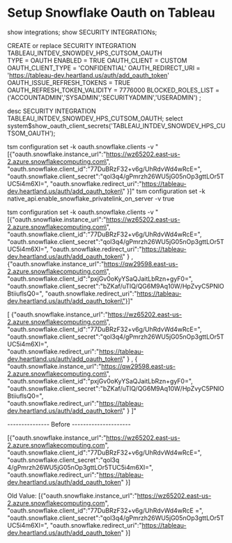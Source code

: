 # Setup Snowflake Oauth on Tableau

show integrations;
show SECURITY INTEGRATIONs;



CREATE or replace SECURITY INTEGRATION TABLEAU_INTDEV_SNOWDEV_HPS_CUTSOM_OAUTH                     
  TYPE = OAUTH
  ENABLED = TRUE
  OAUTH_CLIENT = CUSTOM
  OAUTH_CLIENT_TYPE = 'CONFIDENTIAL'
  OAUTH_REDIRECT_URI = 'https://tableau-dev.heartland.us/auth/add_oauth_token'
  OAUTH_ISSUE_REFRESH_TOKENS = TRUE
  OAUTH_REFRESH_TOKEN_VALIDITY = 7776000
  BLOCKED_ROLES_LIST = ('ACCOUNTADMIN','SYSADMIN','SECURITYADMIN','USERADMIN')
  ;

desc SECURITY INTEGRATION TABLEAU_INTDEV_SNOWDEV_HPS_CUTSOM_OAUTH;
select system$show_oauth_client_secrets('TABLEAU_INTDEV_SNOWDEV_HPS_CUTSOM_OAUTH');



tsm configuration set -k oauth.snowflake.clients -v " [{\"oauth.snowflake.instance_url\":\"https://wz65202.east-us-2.azure.snowflakecomputing.com\", \"oauth.snowflake.client_id\":\"77DuBRzF32+v6g/UhRdvWd4wRcE=\", \"oauth.snowflake.client_secret\":\"qol3q4/gPmrzh26WU5jG05nOp3gttLOr5TUC5i4m6XI=\", \"oauth.snowflake.redirect_uri\":\"https://tableau-dev.heartland.us/auth/add_oauth_token\" }]"
tsm configuration set -k native_api.enable_snowflake_privatelink_on_server -v true

tsm configuration set -k oauth.snowflake.clients -v " [{\"oauth.snowflake.instance_url\":\"https://wz65202.east-us-2.azure.snowflakecomputing.com\",  \"oauth.snowflake.client_id\":\"77DuBRzF32+v6g/UhRdvWd4wRcE=\",  \"oauth.snowflake.client_secret\":\"qol3q4/gPmrzh26WU5jG05nOp3gttLOr5TUC5i4m6XI=\",  \"oauth.snowflake.redirect_uri\":\"https://tableau-dev.heartland.us/auth/add_oauth_token\" } , {\"oauth.snowflake.instance_url\":\"https://qw29598.east-us-2.azure.snowflakecomputing.com\",  \"oauth.snowflake.client_id\":\"pxjGv0oKyYSaQJaitLbRzn+gyF0=\",  \"oauth.snowflake.client_secret\":\"bZKaf/uTlQ/QG6M9Aq10W/HpZvyC5PNlOBtiiuflsQ0=\",  \"oauth.snowflake.redirect_uri\":\"https://tableau-dev.heartland.us/auth/add_oauth_token\"}]"

[
{\"oauth.snowflake.instance_url\":\"https://wz65202.east-us-2.azure.snowflakecomputing.com\",  
\"oauth.snowflake.client_id\":\"77DuBRzF32+v6g/UhRdvWd4wRcE=\",  
\"oauth.snowflake.client_secret\":\"qol3q4/gPmrzh26WU5jG05nOp3gttLOr5TUC5i4m6XI=\",  
\"oauth.snowflake.redirect_uri\":\"https://tableau-dev.heartland.us/auth/add_oauth_token\" } , 
{
\"oauth.snowflake.instance_url\":\"https://qw29598.east-us-2.azure.snowflakecomputing.com\",  
\"oauth.snowflake.client_id\":\"pxjGv0oKyYSaQJaitLbRzn+gyF0=\",  
\"oauth.snowflake.client_secret\":\"bZKaf/uTlQ/QG6M9Aq10W/HpZvyC5PNlOBtiiuflsQ0=\",  
\"oauth.snowflake.redirect_uri\":\"https://tableau-dev.heartland.us/auth/add_oauth_token\"
}
]"

---------------  Before   ---------------------


[{"oauth.snowflake.instance_url":"https://wz65202.east-us-2.azure.snowflakecomputing.com", "oauth.snowflake.client_id":"77DuBRzF32+v6g/UhRdvWd4wRcE=", "oauth.snowflake.client_secret":"qol3q
4/gPmrzh26WU5jG05nOp3gttLOr5TUC5i4m6XI=", "oauth.snowflake.redirect_uri":"https://tableau-dev.heartland.us/auth/add_oauth_token" }]
 

Old Value:  [{"oauth.snowflake.instance_url":"https://wz65202.east-us-2.azure.snowflakecomputing.com", "oauth.snowflake.client_id":"77DuBRzF32+v6g/UhRdvWd4wRcE
=", "oauth.snowflake.client_secret":"qol3q4/gPmrzh26WU5jG05nOp3gttLOr5TUC5i4m6XI=", "oauth.snowflake.redirect_uri":"https://tableau-dev.heartland.us/auth/add_oauth_token" }]

